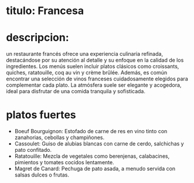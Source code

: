 # titulo: Francesa

# descripcion: 
un restaurante francés ofrece una experiencia culinaria refinada, destacándose por su atención al detalle y su enfoque en la calidad de los ingredientes. Los menús suelen incluir platos clásicos como croissants, quiches, ratatouille, coq au vin y crème brûlée. Además, es común encontrar una selección de vinos franceses cuidadosamente elegidos para complementar cada plato. La atmósfera suele ser elegante y acogedora, ideal para disfrutar de una comida tranquila y sofisticada.

# platos fuertes

- Boeuf Bourguignon: Estofado de carne de res en vino tinto con zanahorias, cebollas y champiñones.
- Cassoulet: Guiso de alubias blancas con carne de cerdo, salchichas y pato confitado.
- Ratatouille: Mezcla de vegetales como berenjenas, calabacines, pimientos y tomates cocidos lentamente.
- Magret de Canard: Pechuga de pato asada, a menudo servida con salsas dulces o frutas.